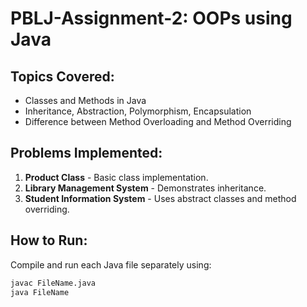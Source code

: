 # PBLJ-Assignment-2: OOPs using Java

## Topics Covered:
- Classes and Methods in Java
- Inheritance, Abstraction, Polymorphism, Encapsulation
- Difference between Method Overloading and Method Overriding

## Problems Implemented:
1. **Product Class** - Basic class implementation.
2. **Library Management System** - Demonstrates inheritance.
3. **Student Information System** - Uses abstract classes and method overriding.

## How to Run:
Compile and run each Java file separately using:
```bash
javac FileName.java
java FileName
